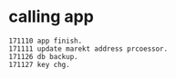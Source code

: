 # calling app
```
171110 app finish.
171111 update marekt address prcoessor.
171126 db backup.
171127 key chg.
```